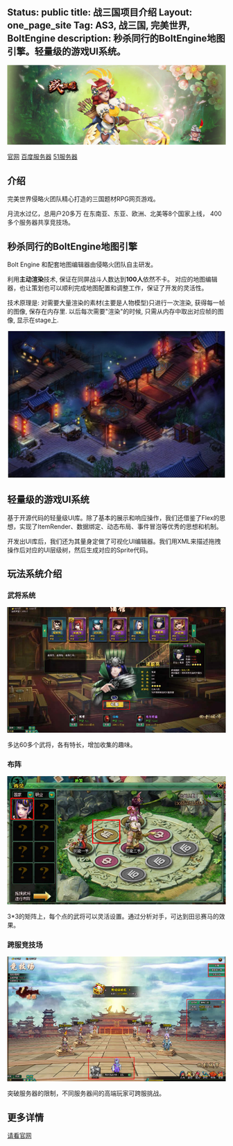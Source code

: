 Status: public
title:  战三国项目介绍
Layout: one_page_site
Tag: AS3, 战三国, 完美世界, BoltEngine
description: 秒杀同行的BoltEngine地图引擎。轻量级的游戏UI系统。
---

![](zhansanguo.jpg)



[官网](http://zsg.173.com/)
[百度服务器](http://youxi.baidu.com/games/zsg/)
[51服务器](http://game.51.com/zsg/)


## 介绍

完美世界侵略火团队精心打造的三国题材RPG网页游戏。

月流水过亿，总用户20多万
在东南亚、东亚、欧洲、北美等8个国家上线，
400多个服务器共享竞技场。

## 秒杀同行的BoltEngine地图引擎

Bolt Engine 和配套地图编辑器由侵略火团队自主研发。  

利用**主动渲染**技术, 保证在同屏战斗人数达到**100人**依然不卡。
对应的地图编辑器，也让策划也可以顺利完成地图配置和调整工作，保证了开发的灵活性。

技术原理是: 对需要大量渲染的素材(主要是人物模型)只进行一次渲染, 获得每一帧的图像, 保存在内存里. 以后每次需要"渲染"的时候, 只需从内存中取出对应帧的图像, 显示在stage上.

![](zsg-ditu.jpg)

## 轻量级的游戏UI系统

基于开源代码的轻量级UI库。除了基本的展示和响应操作，我们还借鉴了Flex的思想，实现了ItemRender、数据绑定、动态布局、事件冒泡等优秀的思想和机制。

开发出UI库后，我们还为其量身定做了可视化UI编辑器。我们用XML来描述拖拽操作后对应的UI层级树，然后生成对应的Sprite代码。


## 玩法系统介绍

### 武将系统

![](zsg-wujiang.jpg)

多达60多个武将，各有特长，增加收集的趣味。

### 布阵

![](zsg-buzhen.jpg)

3*3的矩阵上，每个点的武将可以灵活设置。通过分析对手，可达到田忌赛马的效果。

### 跨服竞技场

![](zsg-jingjichang.jpg)

突破服务器的限制，不同服务器间的高端玩家可跨服挑战。


## 更多详情

[请看官网](http://zsg.173.com/)











